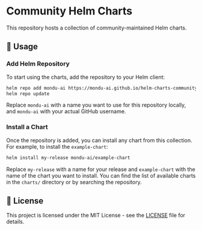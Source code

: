 # Community Helm Charts

This repository hosts a collection of community-maintained Helm charts.

## 🚀 Usage

### Add Helm Repository

To start using the charts, add the repository to your Helm client:

```bash
helm repo add mondu-ai https://mondu-ai.github.io/helm-charts-community
helm repo update
```

Replace `mondu-ai` with a name you want to use for this repository locally, and `mondu-ai` with your actual GitHub username.

### Install a Chart

Once the repository is added, you can install any chart from this collection. For example, to install the `example-chart`:

```bash
helm install my-release mondu-ai/example-chart
```

Replace `my-release` with a name for your release and `example-chart` with the name of the chart you want to install. You can find the list of available charts in the `charts/` directory or by searching the repository.

## 📄 License

This project is licensed under the MIT License - see the [LICENSE](LICENSE) file for details.
